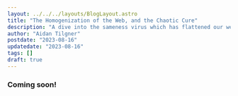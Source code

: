 ```yaml
---
layout: ../../../layouts/BlogLayout.astro
title: "The Homogenization of the Web, and the Chaotic Cure"
description: "A dive into the sameness virus which has flattened our web, and how to fix it"
author: "Aidan Tilgner"
postdate: "2023-08-16"
updatedate: "2023-08-16"
tags: []
draft: true
---
```


### Coming soon!
